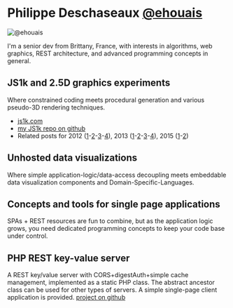 # Philippe Deschaseaux [@ehouais](https://twitter.com/ehouais "@ehouais")

<section>

![@ehouais](http://www.gravatar.com/avatar/0b474c3d59aab43cb70d106f56095cbb)

I'm a senior dev from Brittany, France, with interests in algorithms, web graphics, REST architecture, and advanced programming concepts in general.

</section>

<section>

## JS1k and 2.5D graphics experiments

Where constrained coding meets procedural generation and various pseudo-3D rendering techniques.
  - [js1k.com](http://js1k.com/ "js1k.com")
  - [my JS1k repo on github](https://github.com/ehouais/js1k "my JS1k repo on github")
  - Related posts for 2012 ([1](/2012/03/js1k-2012-part-1-introduction)-[2](/2012/03/js1k-2012-part-2-terrain-generation)-[3](/2012/03/js1k-2012-part-3-time-colours-and-light)-[4](/2012/03/js1k-2012-part-4-optimization-and-conclusion)), 2013 ([1](/2013/04/js1k-2013-part-1-introduction)-[2](/2013/04/js1k-2013-part-2-tunnel-generation)-[3](/2013/04/js1k-2013-part-3-rendering)-[4](/2013/05/js1k-2013-part-4-conclusion)), 2015 ([1](/2015/03/js1k-2015-part-1-introduction)-[2](/2015/04/js1k-2015-part-2-buggy-island))

</section>

<section>

## Unhosted data visualizations

Where simple application-logic/data-access decoupling meets embeddable data visualization components and Domain-Specific-Languages.

</section>

<section>

## Concepts and tools for single page applications

SPAs + REST resources are fun to combine, but as the application logic grows, you need dedicated programming concepts to keep your code base under control.

</section>

<section>

## PHP REST key-value server

A REST key/value server with CORS+digestAuth+simple cache management, implemented as a static PHP class. The abstract ancestor class can be used for other types of servers. A simple single-page client application is provided. [project on github](https://github.com/ehouais/PHP-servers "github")

</section>
